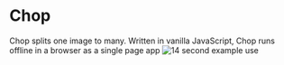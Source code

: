 # Chop
Chop splits one image to many. Written in vanilla JavaScript, Chop runs offline in a browser as a single page app
![14 second example use](https://github.com/user-attachments/assets/39344dfd-3516-46d5-a9a4-9b926df0ad1b)

